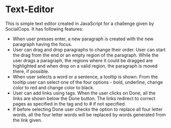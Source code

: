 # Text-Editor
This is simple text editor created in JavaScript for a challenge given by SocialCops. It has following features:
* When user presses enter, a new paragraph is created with the new paragraph having the focus.
* User can drag and drop paragraphs to change their order. User can start the drag from the end or an empty region of the paragraph. While the user drags a paragraph, the regions where it could be dragged are highlighted and when drop on a valid region, the paragraph is moved there, if possible.
* When user selects a word or a sentence, a tooltip is shown. From the tooltip user can select one of the four options - bold, underline, change color to red and change color to black.
* User can add links using <a> tags. When the user clicks on Done, all the links are shown below the Done button. The links redirect to correct pages as specified in the <a> tag and to # if not specified.
* If before selecting Done user checks the option to replace all four letter words, all the four letter words will be replaced by words generated from the link given.
